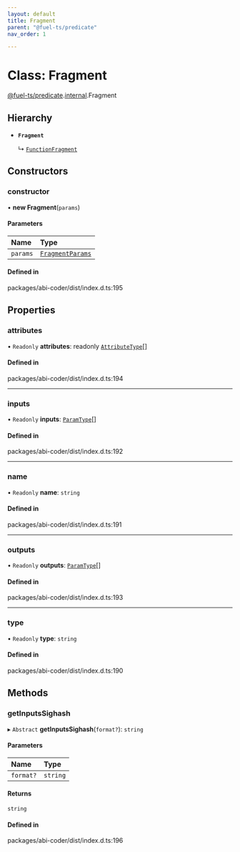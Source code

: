 ```yaml
---
layout: default
title: Fragment
parent: "@fuel-ts/predicate"
nav_order: 1

---
```


# Class: Fragment

[@fuel-ts/predicate](../index.md).[internal](../namespaces/internal.md).Fragment

## Hierarchy

- **`Fragment`**

  ↳ [`FunctionFragment`](internal-FunctionFragment.md)

## Constructors

### constructor

• **new Fragment**(`params`)

#### Parameters

| Name | Type |
| :------ | :------ |
| `params` | [`FragmentParams`](../interfaces/internal-FragmentParams.md) |

#### Defined in

packages/abi-coder/dist/index.d.ts:195

## Properties

### attributes

• `Readonly` **attributes**: readonly [`AttributeType`](../interfaces/internal-AttributeType.md)[]

#### Defined in

packages/abi-coder/dist/index.d.ts:194

___

### inputs

• `Readonly` **inputs**: [`ParamType`](internal-ParamType.md)[]

#### Defined in

packages/abi-coder/dist/index.d.ts:192

___

### name

• `Readonly` **name**: `string`

#### Defined in

packages/abi-coder/dist/index.d.ts:191

___

### outputs

• `Readonly` **outputs**: [`ParamType`](internal-ParamType.md)[]

#### Defined in

packages/abi-coder/dist/index.d.ts:193

___

### type

• `Readonly` **type**: `string`

#### Defined in

packages/abi-coder/dist/index.d.ts:190

## Methods

### getInputsSighash

▸ `Abstract` **getInputsSighash**(`format?`): `string`

#### Parameters

| Name | Type |
| :------ | :------ |
| `format?` | `string` |

#### Returns

`string`

#### Defined in

packages/abi-coder/dist/index.d.ts:196
